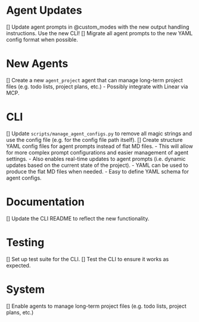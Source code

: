 
# Agent Updates
[] Update agent prompts in @custom_modes with the new output handling instructions. Use the new CLI!
[] Migrate all agent prompts to the new YAML config format when possible.

# New Agents
[] Create a new `agent_project` agent that can manage long-term project files (e.g. todo lists, project plans, etc.)
	- Possibly integrate with Linear via MCP.

# CLI
[] Update `scripts/manage_agent_configs.py` to remove all magic strings and use the config file (e.g. for the config file path itself).
[] Create structure YAML config files for agent prompts instead of flat MD files.
	- This will allow for more complex prompt configurations and easier management of agent settings.
	- Also enables real-time updates to agent prompts (i.e. dynamic updates based on the current state of the project).
	- YAML can be used to produce the flat MD files when needed.
	- Easy to define YAML schema for agent configs.

# Documentation
[] Update the CLI README to reflect the new functionality.

# Testing
[] Set up test suite for the CLI.
[] Test the CLI to ensure it works as expected.

# System
[] Enable agents to manage long-term project files (e.g. todo lists, project plans, etc.)